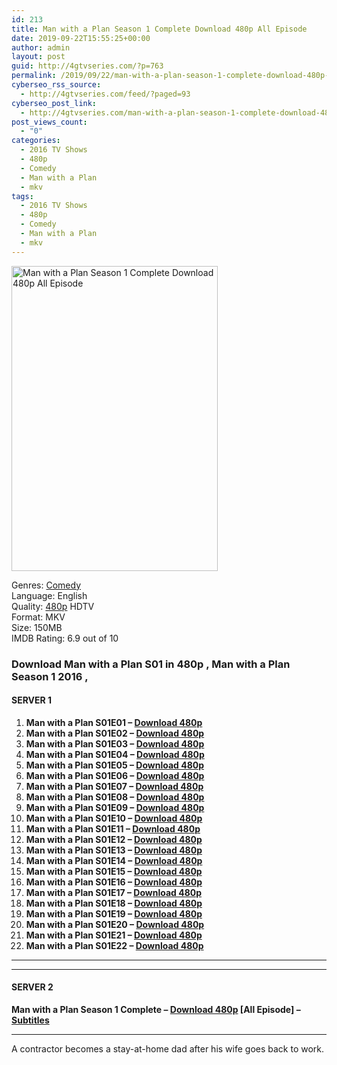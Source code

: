 ```yaml
---
id: 213
title: Man with a Plan Season 1 Complete Download 480p All Episode
date: 2019-09-22T15:55:25+00:00
author: admin
layout: post
guid: http://4gtvseries.com/?p=763
permalink: /2019/09/22/man-with-a-plan-season-1-complete-download-480p-all-episode/
cyberseo_rss_source:
  - http://4gtvseries.com/feed/?paged=93
cyberseo_post_link:
  - http://4gtvseries.com/man-with-a-plan-season-1-complete-download-480p-all-episode/
post_views_count:
  - "0"
categories:
  - 2016 TV Shows
  - 480p
  - Comedy
  - Man with a Plan
  - mkv
tags:
  - 2016 TV Shows
  - 480p
  - Comedy
  - Man with a Plan
  - mkv
---
```

<img loading="lazy" class="aligncenter" src="https://1.bp.blogspot.com/-hJHoDlPV0dA/XYeXMLoL7hI/AAAAAAAAAFk/RPY3UaPIXNosDibL-Fwh_T9zu7WgbhNXQCK4BGAYYCw/s1600/Man%2Bwith%2Ba%2BPlan%2BSeason%2B1.jpg" alt="Man with a Plan Season 1 Complete Download 480p All Episode" width="330" height="488" />

Genres:&nbsp;<a href="http://4gtvseries.com/tag/comedy/" data-wpel-link="internal">Comedy</a>  
Language: English  
Quality:&nbsp;<a href="http://4gtvseries.com/tag/480p/" data-wpel-link="internal">480p</a>&nbsp;HDTV  
Format: MKV  
Size: 150MB  
IMDB Rating: 6.9 out of 10

### **Download Man with a Plan S01 in 480p , Man with a Plan Season 1 2016 ,&nbsp;**

#### <span><strong>SERVER 1</strong></span>

  1. **Man with a Plan S01E01 – <a href="http://slink.dl480p.xyz/7U9ztRva" data-wpel-link="external" target="_blank" rel="nofollow external noopener noreferrer" class="wpel-icon-left"><i class="wpel-icon fa fa-download" aria-hidden="true"></i>Download 480p</a>**
  2. **Man with a Plan S01E02 – <a href="http://slink.dl480p.xyz/sY6i9" data-wpel-link="external" target="_blank" rel="nofollow external noopener noreferrer" class="wpel-icon-left"><i class="wpel-icon fa fa-download" aria-hidden="true"></i>Download 480p</a>**
  3. **Man with a Plan S01E03 – <a href="http://slink.dl480p.xyz/hol8Sjn" data-wpel-link="external" target="_blank" rel="nofollow external noopener noreferrer" class="wpel-icon-left"><i class="wpel-icon fa fa-download" aria-hidden="true"></i>Download 480p</a>**
  4. **Man with a Plan S01E04 – <a href="http://slink.dl480p.xyz/yBMPdR" data-wpel-link="external" target="_blank" rel="nofollow external noopener noreferrer" class="wpel-icon-left"><i class="wpel-icon fa fa-download" aria-hidden="true"></i>Download 480p</a>**
  5. **Man with a Plan S01E05 – <a href="http://slink.dl480p.xyz/PoYzb5" data-wpel-link="external" target="_blank" rel="nofollow external noopener noreferrer" class="wpel-icon-left"><i class="wpel-icon fa fa-download" aria-hidden="true"></i>Download 480p</a>**
  6. **Man with a Plan S01E06 – <a href="http://slink.dl480p.xyz/Qn5T" data-wpel-link="external" target="_blank" rel="nofollow external noopener noreferrer" class="wpel-icon-left"><i class="wpel-icon fa fa-download" aria-hidden="true"></i>Download 480p</a>**
  7. **Man with a Plan S01E07 – <a href="http://slink.dl480p.xyz/TDvPb5" data-wpel-link="external" target="_blank" rel="nofollow external noopener noreferrer" class="wpel-icon-left"><i class="wpel-icon fa fa-download" aria-hidden="true"></i>Download 480p</a>**
  8. **Man with a Plan S01E08 – <a href="http://slink.dl480p.xyz/nRLVIzd" data-wpel-link="external" target="_blank" rel="nofollow external noopener noreferrer" class="wpel-icon-left"><i class="wpel-icon fa fa-download" aria-hidden="true"></i>Download 480p</a>**
  9. **Man with a Plan S01E09 – <a href="http://slink.dl480p.xyz/HxrMm8" data-wpel-link="external" target="_blank" rel="nofollow external noopener noreferrer" class="wpel-icon-left"><i class="wpel-icon fa fa-download" aria-hidden="true"></i>Download 480p</a>**
 10. **Man with a Plan S01E10 – <a href="http://slink.dl480p.xyz/jfbcOGJ6" data-wpel-link="external" target="_blank" rel="nofollow external noopener noreferrer" class="wpel-icon-left"><i class="wpel-icon fa fa-download" aria-hidden="true"></i>Download 480p</a>**
 11. **Man with a Plan S01E11 – <a href="http://slink.dl480p.xyz/93Ct" data-wpel-link="external" target="_blank" rel="nofollow external noopener noreferrer" class="wpel-icon-left"><i class="wpel-icon fa fa-download" aria-hidden="true"></i>Download 480p</a>**
 12. **Man with a Plan S01E12 – <a href="http://slink.dl480p.xyz/XmaDSuZu" data-wpel-link="external" target="_blank" rel="nofollow external noopener noreferrer" class="wpel-icon-left"><i class="wpel-icon fa fa-download" aria-hidden="true"></i>Download 480p</a>**
 13. **Man with a Plan S01E13 – <a href="http://slink.dl480p.xyz/lFEZE" data-wpel-link="external" target="_blank" rel="nofollow external noopener noreferrer" class="wpel-icon-left"><i class="wpel-icon fa fa-download" aria-hidden="true"></i>Download 480p</a>**
 14. **Man with a Plan S01E14 – <a href="http://slink.dl480p.xyz/i625" data-wpel-link="external" target="_blank" rel="nofollow external noopener noreferrer" class="wpel-icon-left"><i class="wpel-icon fa fa-download" aria-hidden="true"></i>Download 480p</a>**
 15. **Man with a Plan S01E15 – <a href="http://slink.dl480p.xyz/KzARl1" data-wpel-link="external" target="_blank" rel="nofollow external noopener noreferrer" class="wpel-icon-left"><i class="wpel-icon fa fa-download" aria-hidden="true"></i>Download 480p</a>**
 16. **Man with a Plan S01E16 – <a href="http://slink.dl480p.xyz/1CuMoNiP" data-wpel-link="external" target="_blank" rel="nofollow external noopener noreferrer" class="wpel-icon-left"><i class="wpel-icon fa fa-download" aria-hidden="true"></i>Download 480p</a>**
 17. **Man with a Plan S01E17 – <a href="http://slink.dl480p.xyz/qRG5" data-wpel-link="external" target="_blank" rel="nofollow external noopener noreferrer" class="wpel-icon-left"><i class="wpel-icon fa fa-download" aria-hidden="true"></i>Download 480p</a>**
 18. **Man with a Plan S01E18 – <a href="http://slink.dl480p.xyz/wcOUdST2" data-wpel-link="external" target="_blank" rel="nofollow external noopener noreferrer" class="wpel-icon-left"><i class="wpel-icon fa fa-download" aria-hidden="true"></i>Download 480p</a>**
 19. **Man with a Plan S01E19 – <a href="http://slink.dl480p.xyz/4aw6NIy" data-wpel-link="external" target="_blank" rel="nofollow external noopener noreferrer" class="wpel-icon-left"><i class="wpel-icon fa fa-download" aria-hidden="true"></i>Download 480p</a>**
 20. **Man with a Plan S01E20 – <a href="http://slink.dl480p.xyz/wEoO7lN5" data-wpel-link="external" target="_blank" rel="nofollow external noopener noreferrer" class="wpel-icon-left"><i class="wpel-icon fa fa-download" aria-hidden="true"></i>Download 480p</a>**
 21. **Man with a Plan S01E21 – <a href="http://slink.dl480p.xyz/TIPmo" data-wpel-link="external" target="_blank" rel="nofollow external noopener noreferrer" class="wpel-icon-left"><i class="wpel-icon fa fa-download" aria-hidden="true"></i>Download 480p</a>**
 22. **Man with a Plan S01E22 – <a href="http://slink.dl480p.xyz/OJwqak" data-wpel-link="external" target="_blank" rel="nofollow external noopener noreferrer" class="wpel-icon-left"><i class="wpel-icon fa fa-download" aria-hidden="true"></i>Download 480p</a>**

* * *

* * *

#### <span><strong>SERVER 2</strong></span>

**Man with a Plan Season 1 Complete – <a href="http://dl480p.xyz/542/" data-wpel-link="external" target="_blank" rel="nofollow external noopener noreferrer" class="wpel-icon-left"><i class="wpel-icon fa fa-download" aria-hidden="true"></i>Download 480p</a> [All Episode] – <a href="https://subscene.com/subtitles/man-with-a-plan-first-season" data-wpel-link="external" target="_blank" rel="nofollow external noopener noreferrer" class="wpel-icon-left"><i class="wpel-icon fa fa-download" aria-hidden="true"></i>Subtitles</a>**

* * *

A contractor becomes a stay-at-home dad after his wife goes back to work.

<div align="center">
</div>